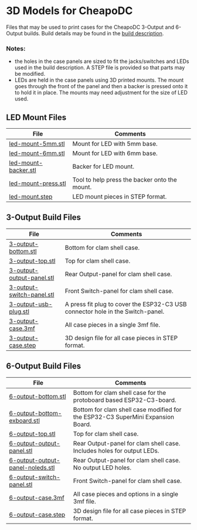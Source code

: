 # 3D Models for CheapoDC

Files that may be used to print cases for the CheapoDC 3-Output and 6-Output builds. Build details may be found in the [build description](https://hcomet.github.io/CheapoDC/CheapoDCBuild.html).

### Notes:

* the holes in the case panels are sized to fit the jacks/switches and LEDs used in the build description. A STEP file is provided so that parts may be modified.
* LEDs are held in the case panels using 3D printed mounts. The mount goes through the front of the panel and then a backer is pressed onto it to hold it in place. The mounts may need adjustment for the size of LED used.

## LED Mount Files

|File|Comments|
|---|---|
|[led-mount-5mm.stl](https://github.com/hcomet/CheapoDC/blob/main/3D-Modesl/led-mount-5mm.stl)|Mount for LED with 5mm base.|
|[led-mount-6mm.stl](https://github.com/hcomet/CheapoDC/blob/main/3D-Modesl/led-mount-6mm.stl)|Mount for LED with 6mm base.|
|[led-mount-backer.stl](https://github.com/hcomet/CheapoDC/blob/main/3D-Modesl/led-mount-backer.stl)|Backer for LED mount.|
|[led-mount-press.stl](https://github.com/hcomet/CheapoDC/blob/main/3D-Modesl/led-mount-press.stl)|Tool to help press the backer onto the mount.|
|[led-mount.step](https://github.com/hcomet/CheapoDC/blob/main/3D-Modesl/led-mount.step)|LED mount pieces in STEP format.|

## 3-Output Build Files

|File|Comments|
|---|---|
|[3-output-bottom.stl](https://github.com/hcomet/CheapoDC/blob/main/3D-Modesl/3-output-bottom.stl)|Bottom for clam shell case.|
|[3-output-top.stl](https://github.com/hcomet/CheapoDC/blob/main/3D-Modesl/3-output-top.stl)|Top for clam shell case.|
|[3-output-output-panel.stl](https://github.com/hcomet/CheapoDC/blob/main/3D-Modesl/3-output-output-panel.stl)|Rear Output-panel for clam shell case.|
|[3-output-switch-panel.stl](https://github.com/hcomet/CheapoDC/blob/main/3D-Modesl/3-output-switch-panel.stl)|Front Switch-panel for clam shell case.|
|[3-output-usb-plug.stl](https://github.com/hcomet/CheapoDC/blob/main/3D-Modesl/3-output-usb-plug.stl)|A press fit plug to cover the ESP32-C3 USB connector hole in the Switch-panel.|
|[3-output-case.3mf](https://github.com/hcomet/CheapoDC/blob/main/3D-Modesl/3-output-case.3mf)|All case pieces in a single 3mf file.|
|[3-output-case.step](https://github.com/hcomet/CheapoDC/blob/main/3D-Modesl/3-output-case.step)|3D design file for all case pieces in STEP format.|

## 6-Output Build Files

|File|Comments|
|---|---|
|[6-output-bottom.stl](https://github.com/hcomet/CheapoDC/blob/main/3D-Modesl/6-output-bottom.stl)|Bottom for clam shell case for the protoboard based ESP32-C3-board.|
|[6-output-bottom-exboard.stl](https://github.com/hcomet/CheapoDC/blob/main/3D-Modesl/6-output-bottom-exboard.stl)|Bottom for clam shell case modified for the ESP32-C3 SuperMini Expansion Board.|
|[6-output-top.stl](https://github.com/hcomet/CheapoDC/blob/main/3D-Modesl/6-output-top.stl)|Top for clam shell case.|
|[6-output-output-panel.stl](https://github.com/hcomet/CheapoDC/blob/main/3D-Modesl/6-output-output-panel.stl)|Rear Output-panel for clam shell case. Includes holes for output LEDs.|
|[6-output-output-panel-noleds.stl](https://github.com/hcomet/CheapoDC/blob/main/3D-Modesl/6-output-output-panel-noleds.stl)|Rear Output-panel for clam shell case. No output LED holes.|
|[6-output-switch-panel.stl](https://github.com/hcomet/CheapoDC/blob/main/3D-Modesl/6-output-switch-panel.stl)|Front Switch-panel for clam shell case.|
|[6-output-case.3mf](https://github.com/hcomet/CheapoDC/blob/main/3D-Modesl/6-output-case.3mf)|All case pieces and options in a single 3mf file.|
|[6-output-case.step](https://github.com/hcomet/CheapoDC/blob/main/3D-Modesl/6-output-case.step)|3D design file for all case pieces in STEP format.|
